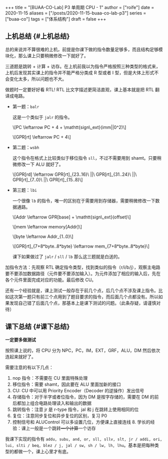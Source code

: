 +++
title = "[BUAA-CO-Lab] P3 单周期 CPU - 1"
author = ["roife"]
date = 2020-11-15
aliases = ["/posts/2020-11-15-buaa-co-lab-p3"]
series = ["buaa-co"]
tags = ["体系结构"]
draft = false
+++

## 上机总结 {#上机总结}

总的来说并不算很难的上机，前提是你课下做的指令数量足够多，而且结构足够模块化，那么课上只要稍微修改一下就好了。

三道题是跳转 + 计算 + 访存。在上机前我以为指令严格按照三种类型的格式来，上机后发现其实课上的指令并不能严格分类成 R 型或者 I 型，但是大体上形式不会变化太多，所以问题也不大。

做题时一定要好好看 RTL! RTL 比文字描述更简洁直观，课上基本就是把 RTL 翻译成电路。

-   第一题：`balr`

    这是一个类似于 `jalr` 的指令。

    \\[PC \leftarrow PC + 4 + \mathtt{sign\\\_ext}(imm||0^2)\\]

    \\[GPR[rt] \leftarrow PC + 4\\]

-   第二题：`wsbh`

    这个指令在格式上比较类似于移位指令 `sll`，不过不需要用到 shamt。只要稍微修改一下 ALU 就好了。

    \\[GPR[rd] \leftarrow GPR[rt]\_{23..16}\ ||\ GPR[rt]\_{31..24}\ ||\ GPR[rt]\_{7..0}\ ||\ GPR[rt]\_{15..8}\\]

-   第三题：`lbi`

    一个很像 `lb` 的指令，唯一的区别在于需要用到存储器，需要稍微修改一下数据通路。

    \\[Addr \leftarrow GPR[base] + \mathtt{sign\\\_ext}(offset)\\]

    \\[mem \leftarrow memory[Addr]\\]

    \\[byte \leftarrow Addr\_{1..0}\\]

    \\[GPR[rt]\_{7+8\*byte..8\*byte} \leftarrow mem\_{7+8\*byte..8\*byte}\\]

    课下如果做过了 `jalr` / `sll` / `lb` 那么这三题就是白送的。

加指令方法：先观察 RTL 确定指令类型，找到类似的指令（r/i/b/j），观察主电路要不要添加数据路径（元件要不要添加输入）。为元件添加了相应的输入后，先在各个元件里面完成对应的功能。最后修改 CU。

还有一个经验就是，课上测试一般存在于前几个点，后几个点不涉及课上指令。比如这次第一题只有前三个点用到了题目要求的指令，而后面几个点都没有。所以如果发现自己错了后面几个点，那基本上是课下测试的问题。（此条存疑，请谨慎对待）


## 课下总结 {#课下总结}

**一定要多做测试**

按照课上说的，将 CPU 分为 NPC，PC，IM，EXT，GRF，ALU，DM 然后依次连起来就好了。

需要注意的有以下几点：

1.  nop 指令：不需要在 CU 里面特殊处理
2.  移位指令：需要 shamt，因此要在 ALU 里面加新的接口
3.  CU: CU 中可以用 Priority Encoder（Decoder 的逆操作）发出信号
4.  存储指令：对于半字或者位指令，因为 DM 是按字存储的，需要在 DM 的前后都加上组合电路处理读入和输出的数据
5.  跳转指令：注意 jr 是 r-type 指令，jal 和 j 在跳转上使用相同的位
6.  复位：注意同步复位和异步复位的区别，复习 P0
7.  控制信号和 ALUControl 可以多设置几位，方便课上直接连线 8. 学长的经验：课上一般是一个跳转~~一个计算~~一个访存

我课下实现的指令有 `addu, subu, and, or, sll, sllv, slt, jr / addi, ori, lui, slti / beq, blez / j, jal / sw, sh / lw, lh, lhu`。基本是把每种类型的都做一个，课上心里才有底。
